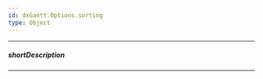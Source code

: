 ```yaml
---
id: dxGantt.Options.sorting
type: Object
---
```

---
##### shortDescription
<!-- Description goes here -->

---
<!-- Description goes here -->